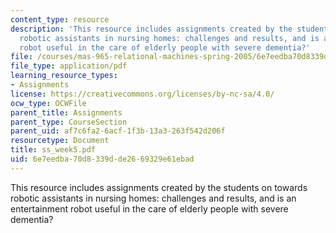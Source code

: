 ```yaml
---
content_type: resource
description: 'This resource includes assignments created by the students on towards
  robotic assistants in nursing homes: challenges and results, and is an entertainment
  robot useful in the care of elderly people with severe dementia?'
file: /courses/mas-965-relational-machines-spring-2005/6e7eedba70d8339dde2669329e61ebad_ss_week5.pdf
file_type: application/pdf
learning_resource_types:
- Assignments
license: https://creativecommons.org/licenses/by-nc-sa/4.0/
ocw_type: OCWFile
parent_title: Assignments
parent_type: CourseSection
parent_uid: af7c6fa2-6acf-1f3b-13a3-263f542d206f
resourcetype: Document
title: ss_week5.pdf
uid: 6e7eedba-70d8-339d-de26-69329e61ebad
---
```

This resource includes assignments created by the students on towards robotic assistants in nursing homes: challenges and results, and is an entertainment robot useful in the care of elderly people with severe dementia?